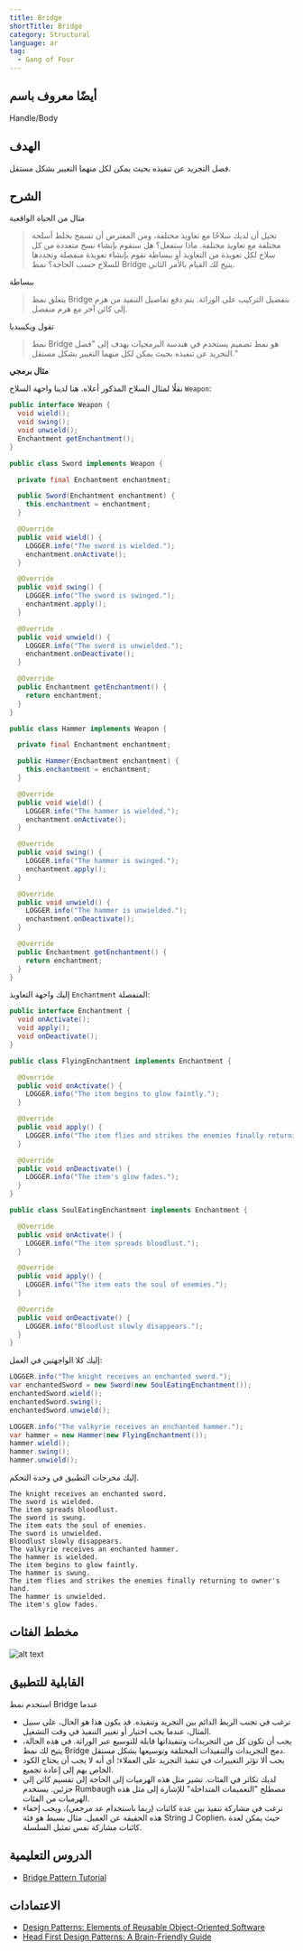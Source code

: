 ```yaml
---
title: Bridge
shortTitle: Bridge
category: Structural
language: ar
tag:
  - Gang of Four
---
```


## أيضًا معروف باسم

Handle/Body

## الهدف

فصل التجريد عن تنفيذه بحيث يمكن لكل منهما التغيير بشكل مستقل.

## الشرح

مثال من الحياة الواقعية

> تخيل أن لديك سلاحًا مع تعاويذ مختلفة، ومن المفترض أن تسمح بخلط أسلحة مختلفة مع تعاويذ مختلفة. ماذا ستفعل؟ هل ستقوم بإنشاء نسخ متعددة من كل سلاح لكل تعويذة من التعاويذ أو ببساطة تقوم بإنشاء تعويذة منفصلة وتحددها للسلاح حسب الحاجة؟ نمط Bridge يتيح لك القيام بالأمر الثاني.

ببساطة

> يتعلق نمط Bridge بتفضيل التركيب على الوراثة. يتم دفع تفاصيل التنفيذ من هرم إلى كائن آخر مع هرم منفصل.

تقول ويكيبيديا

> نمط Bridge هو نمط تصميم يستخدم في هندسة البرمجيات يهدف إلى "فصل التجريد عن تنفيذه بحيث يمكن لكل منهما التغيير بشكل مستقل."

**مثال برمجي**

نقلًا لمثال السلاح المذكور أعلاه. هنا لدينا واجهة السلاح `Weapon`:


```java
public interface Weapon {
  void wield();
  void swing();
  void unwield();
  Enchantment getEnchantment();
}

public class Sword implements Weapon {

  private final Enchantment enchantment;

  public Sword(Enchantment enchantment) {
    this.enchantment = enchantment;
  }

  @Override
  public void wield() {
    LOGGER.info("The sword is wielded.");
    enchantment.onActivate();
  }

  @Override
  public void swing() {
    LOGGER.info("The sword is swinged.");
    enchantment.apply();
  }

  @Override
  public void unwield() {
    LOGGER.info("The sword is unwielded.");
    enchantment.onDeactivate();
  }

  @Override
  public Enchantment getEnchantment() {
    return enchantment;
  }
}

public class Hammer implements Weapon {

  private final Enchantment enchantment;

  public Hammer(Enchantment enchantment) {
    this.enchantment = enchantment;
  }

  @Override
  public void wield() {
    LOGGER.info("The hammer is wielded.");
    enchantment.onActivate();
  }

  @Override
  public void swing() {
    LOGGER.info("The hammer is swinged.");
    enchantment.apply();
  }

  @Override
  public void unwield() {
    LOGGER.info("The hammer is unwielded.");
    enchantment.onDeactivate();
  }

  @Override
  public Enchantment getEnchantment() {
    return enchantment;
  }
}
```

إليك واجهة التعاويذ `Enchantment` المنفصلة:


```java
public interface Enchantment {
  void onActivate();
  void apply();
  void onDeactivate();
}

public class FlyingEnchantment implements Enchantment {

  @Override
  public void onActivate() {
    LOGGER.info("The item begins to glow faintly.");
  }

  @Override
  public void apply() {
    LOGGER.info("The item flies and strikes the enemies finally returning to owner's hand.");
  }

  @Override
  public void onDeactivate() {
    LOGGER.info("The item's glow fades.");
  }
}

public class SoulEatingEnchantment implements Enchantment {

  @Override
  public void onActivate() {
    LOGGER.info("The item spreads bloodlust.");
  }

  @Override
  public void apply() {
    LOGGER.info("The item eats the soul of enemies.");
  }

  @Override
  public void onDeactivate() {
    LOGGER.info("Bloodlust slowly disappears.");
  }
}
```

إليك كلا الواجهتين في العمل:


```java
LOGGER.info("The knight receives an enchanted sword.");
var enchantedSword = new Sword(new SoulEatingEnchantment());
enchantedSword.wield();
enchantedSword.swing();
enchantedSword.unwield();

LOGGER.info("The valkyrie receives an enchanted hammer.");
var hammer = new Hammer(new FlyingEnchantment());
hammer.wield();
hammer.swing();
hammer.unwield();
```

إليك مخرجات التطبيق في وحدة التحكم.


```
The knight receives an enchanted sword.
The sword is wielded.
The item spreads bloodlust.
The sword is swung.
The item eats the soul of enemies.
The sword is unwielded.
Bloodlust slowly disappears.
The valkyrie receives an enchanted hammer.
The hammer is wielded.
The item begins to glow faintly.
The hammer is swung.
The item flies and strikes the enemies finally returning to owner's hand.
The hammer is unwielded.
The item's glow fades.
```

## مخطط الفئات


![alt text](./etc/bridge.urm.png "Bridge diagrama de clases")

## القابلية للتطبيق

استخدم نمط Bridge عندما

* ترغب في تجنب الربط الدائم بين التجريد وتنفيذه. قد يكون هذا هو الحال، على سبيل المثال، عندما يجب اختيار أو تغيير التنفيذ في وقت التشغيل.
* يجب أن تكون كل من التجريدات وتنفيذاتها قابلة للتوسيع عبر الوراثة. في هذه الحالة، يتيح لك نمط Bridge دمج التجريدات والتنفيذات المختلفة وتوسيعها بشكل مستقل.
* يجب ألا تؤثر التغييرات في تنفيذ التجريد على العملاء؛ أي أنه لا يجب أن يحتاج الكود الخاص بهم إلى إعادة تجميع.
* لديك تكاثر في الفئات. تشير مثل هذه الهرميات إلى الحاجة إلى تقسيم كائن إلى جزئين. يستخدم Rumbaugh مصطلح "التعميمات المتداخلة" للإشارة إلى مثل هذه الهرميات من الفئات.
* ترغب في مشاركة تنفيذ بين عدة كائنات (ربما باستخدام عد مرجعي)، ويجب إخفاء هذه الحقيقة عن العميل. مثال بسيط هو فئة String لـ Coplien، حيث يمكن لعدة كائنات مشاركة نفس تمثيل السلسلة.

## الدروس التعليمية

* [Bridge Pattern Tutorial](https://www.journaldev.com/1491/bridge-design-pattern-java)

## الاعتمادات

* [Design Patterns: Elements of Reusable Object-Oriented Software](https://www.amazon.com/gp/product/0201633612/ref=as_li_tl?ie=UTF8&camp=1789&creative=9325&creativeASIN=0201633612&linkCode=as2&tag=javadesignpat-20&linkId=675d49790ce11db99d90bde47f1aeb59)
* [Head First Design Patterns: A Brain-Friendly Guide](https://www.amazon.com/gp/product/0596007124/ref=as_li_tl?ie=UTF8&camp=1789&creative=9325&creativeASIN=0596007124&linkCode=as2&tag=javadesignpat-20&linkId=6b8b6eea86021af6c8e3cd3fc382cb5b)
